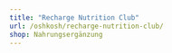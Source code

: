 ```yaml
---
title: "Recharge Nutrition Club"
url: /oshkosh/recharge-nutrition-club/
shop: Nahrungsergänzung
---
```

